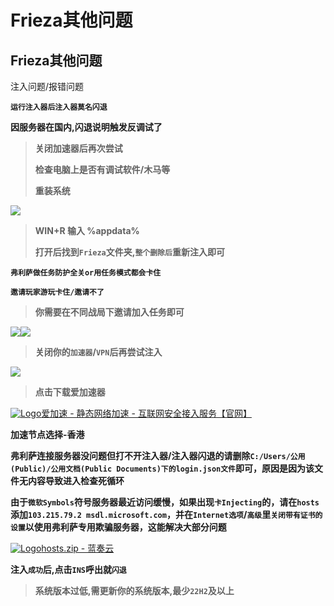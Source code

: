 # Frieza其他问题

## Frieza其他问题

注入问题/报错问题

**`运行注入器后注入器莫名闪退`**

**因服务器在国内,闪退说明触发反调试了**

> **关闭加速器后再次尝试**
>
> **检查电脑上是否有调试软件/木马等**
>
> **重装系统**

![](https://docs.hzz.im/\~gitbook/image?url=https%3A%2F%2F1382592200-files.gitbook.io%2F%7E%2Ffiles%2Fv0%2Fb%2Fgitbook-x-prod.appspot.com%2Fo%2Fspaces%252F7YXEHggLzaiKwZjRSOD4%252Fuploads%252FB9HVdGGyYQ0aVjBboBwb%252Fimage.png%3Falt%3Dmedia%26token%3D6bfd2e6c-e182-4ddc-9e5f-5c3c76340414\&width=768\&dpr=4\&quality=100\&sign=71bfb51b\&sv=1)

> **WIN+R 输入 %appdata%**
>
> **打开后找到`Frieza`文件夹,`整个删除后`重新注入即可**

**`弗利萨做任务防护全关or用任务模式都会卡住`**

**`邀请玩家游玩卡住/邀请不了`**

> **你需要在不同战局下邀请加入任务即可**

![](https://docs.hzz.im/\~gitbook/image?url=https%3A%2F%2F1382592200-files.gitbook.io%2F%7E%2Ffiles%2Fv0%2Fb%2Fgitbook-x-prod.appspot.com%2Fo%2Fspaces%252F7YXEHggLzaiKwZjRSOD4%252Fuploads%252FTV38C4psLHL8OYlMe66r%252Fimage.png%3Falt%3Dmedia%26token%3D0f16acfb-c8ae-4124-a43e-3dd92237a90b\&width=768\&dpr=4\&quality=100\&sign=56f16b20\&sv=1)![](https://docs.hzz.im/\~gitbook/image?url=https%3A%2F%2F1382592200-files.gitbook.io%2F%7E%2Ffiles%2Fv0%2Fb%2Fgitbook-x-prod.appspot.com%2Fo%2Fspaces%252F7YXEHggLzaiKwZjRSOD4%252Fuploads%252F0AbJ4Lj5Cx2Dzn0T3gYc%252F3%293%2540%2540\_BPI\_8TC%28EJKX%257B%255BZIM.png%3Falt%3Dmedia%26token%3Db6de66e1-c4b8-490a-b58e-31a9b36bf847\&width=768\&dpr=4\&quality=100\&sign=7ac6bb4a\&sv=1)

> **关闭你的`加速器`/`VPN`后再尝试注入**

![](https://docs.hzz.im/\~gitbook/image?url=https%3A%2F%2F1382592200-files.gitbook.io%2F%7E%2Ffiles%2Fv0%2Fb%2Fgitbook-x-prod.appspot.com%2Fo%2Fspaces%252F7YXEHggLzaiKwZjRSOD4%252Fuploads%252FIHVBB3CVG2okaDut03Lq%252Fimage.png%3Falt%3Dmedia%26token%3D77e41d7e-a4d4-4770-a083-9536fc40b3de\&width=768\&dpr=4\&quality=100\&sign=bb6fa08a\&sv=1)

> **点击下载爱加速器**

[![Logo](https://www.91ajs.net/favicon\_ajs.ico)爱加速 - 静态网络加速 - 互联网安全接入服务【官网】](https://www.91ajs.net/)

**加速节点选择-香港**

**弗利萨连接服务器没问题但打不开注入器/注入器闪退的请删除`C:/Users/公用(Public)/公用文档(Public Documents)下的login.json文件`即可，原因是因为该文件无内容导致进入检查死循环**

**由于`微软Symbols`符号服务器最近访问缓慢，如果出现`卡Injecting`的，请在`hosts`添加`103.215.79.2 msdl.microsoft.com`，并在`Internet选项`/`高级`里`关闭带有证书的设置`以使用弗利萨专用欺骗服务器，这能解决大部分问题**

[![Logo](https://assets.woozooo.com/assets/favicon.ico)hosts.zip - 蓝奏云](https://hzmod.lanzoub.com/iFZ8Z1i0xe8f)

**注入`成功`后,点击`INS`呼出就`闪退`**

> **系统版本过低,需更新你的系统版本,最少`22H2`及以上**

